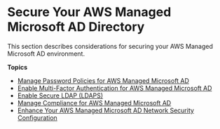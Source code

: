 # Secure Your AWS Managed Microsoft AD Directory<a name="ms_ad_security"></a>

This section describes considerations for securing your AWS Managed Microsoft AD environment\.

**Topics**
+ [Manage Password Policies for AWS Managed Microsoft AD](ms_ad_password_policies.md)
+ [Enable Multi\-Factor Authentication for AWS Managed Microsoft AD](ms_ad_mfa.md)
+ [Enable Secure LDAP \(LDAPS\)](ms_ad_ldap.md)
+ [Manage Compliance for AWS Managed Microsoft AD](ms_ad_compliance.md)
+ [Enhance Your AWS Managed Microsoft AD Network Security Configuration](ms_ad_network_security.md)